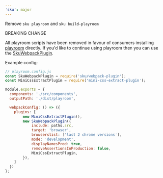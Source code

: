 ```yaml
---
'sku': major
---
```


Remove `sku playroom` and `sku build-playroom`

BREAKING CHANGE

All playroom scripts have been removed in favour of consumers installing [playroom](https://github.com/seek-oss/playroom) directly. If you'd like to continue using playroom then you can use the [SkuWebpackPlugin](https://seek-oss.github.io/sku/#/./docs/legacy-builds). 


Example config:

```js
// playroom.config.js
const SkuWebpackPlugin = require('sku/webpack-plugin');
const MiniCssExtractPlugin = require('mini-css-extract-plugin');

module.exports = {
  components: './src/components',
  outputPath: './dist/playroom',

  webpackConfig: () => ({
    plugins: [
        new MiniCssExtractPlugin(),
        new SkuWebpackPlugin({
            include: paths.src,
            target: 'browser',
            browserslist: ['last 2 chrome versions'],
            mode: 'development',
            displayNamesProd: true,
            removeAssertionsInProduction: false,
            MiniCssExtractPlugin,
        }),
    ]
  })
};
```